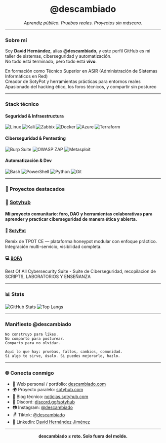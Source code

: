 <h1 align="center">@descambiado</h1>
<p align="center"><i>Aprendiz público. Pruebas reales. Proyectos sin máscara.</i></p>

---

### Sobre mí

Soy **David Hernández**, alias **@descambiado**, y este perfil GitHub es mi taller de sistemas, ciberseguridad y automatización.  
No todo está terminado, pero todo está **vivo**.

En formación como Técnico Superior en ASIR (Administración de Sistemas Informáticos en Red)  
Creador de SotyPot y herramientas prácticas para entornos reales  
Apasionado del hacking ético, los foros técnicos, y compartir sin postureo

---

### Stack técnico

#### Seguridad & Infraestructura
![Linux](https://img.shields.io/badge/Linux-111?style=flat&logo=linux)
![Kali](https://img.shields.io/badge/Kali_Linux-111?style=flat&logo=kalilinux)
![Zabbix](https://img.shields.io/badge/Zabbix-111?style=flat&logo=zabbix)
![Docker](https://img.shields.io/badge/Docker-111?style=flat&logo=docker)
![Azure](https://img.shields.io/badge/Azure-111?style=flat&logo=microsoftazure)
![Terraform](https://img.shields.io/badge/Terraform-111?style=flat&logo=terraform)

#### Ciberseguridad & Pentesting
![Burp Suite](https://img.shields.io/badge/Burp_Suite-111?style=flat)
![OWASP ZAP](https://img.shields.io/badge/OWASP_ZAP-111?style=flat)
![Metasploit](https://img.shields.io/badge/Metasploit-111?style=flat)

#### Automatización & Dev
![Bash](https://img.shields.io/badge/Bash-111?style=flat&logo=gnubash)
![PowerShell](https://img.shields.io/badge/PowerShell-111?style=flat&logo=powershell)
![Python](https://img.shields.io/badge/Python-111?style=flat&logo=python)
![Git](https://img.shields.io/badge/Git-111?style=flat&logo=git)

---

### 📁 Proyectos destacados

### 👑 [Sotyhub](https://sotyhub.com/)
#### Mi proyecto comunitario: foro, DAO y herramientas colaborativas para aprender y practicar ciberseguridad de manera ética y abierta.

#### 🧪 [SotyPot](https://github.com/descambiado/Sotypot)
Remix de TPOT CE — plataforma honeypot modular con enfoque práctico. Integración multi-servicio, visibilidad completa.

#### 💻 [BOFA](https://github.com/descambiado/BOFA)
Best Of All Cybersecurity Suite - Suite de Ciberseguridad, recopilacion de SCRIPTS, LABORATORIOS Y ENSEÑANZA

---

### 📊 Stats

![GitHub Stats](https://github-readme-stats.vercel.app/api?username=descambiado&show_icons=true&theme=tokyonight&hide_title=true)
![Top Langs](https://github-readme-stats.vercel.app/api/top-langs/?username=descambiado&layout=compact&theme=tokyonight)

---

###  Manifiesto @descambiado

```
No construyo para likes.
No comparto para posturear.
Comparto para no olvidar.

Aquí lo que hay: pruebas, fallos, cambios, comunidad.
Si algo te sirve, úsalo. Si puedes mejorarlo, hazlo.
```

---

### 🌐 Conecta conmigo

- 📡 Web personal / portfolio: [descambiado.com](https://descambiado.com)
- 🌍 Proyecto paralelo: [sotyhub.com](https://sotyhub.com)
- 📎 Blog técnico: [noticias.sotyhub.com](https://noticias.sotyhub.com)
- 💬 Discord: [discord.gg/sotyhub](https://discord.gg/sotyhub)
- 📷 Instagram: [@descambiado](https://www.instagram.com/descambiado/)
- 🪑 Tiktok: [@descambiado](https://www.tiktok.com/@descambiado)
- 💼 LinkedIn: [David Hernández Jiménez](https://linkedin.com/in/david-hernández-jiménez)

---

<p align="center"><b>descambiado ≠ roto. Solo fuera del molde.</b></p>
